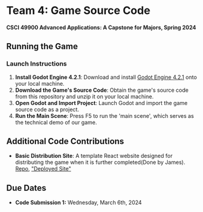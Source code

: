 # Team 4: Game Source Code

**CSCI 49900 Advanced Applications: A Capstone for Majors, Spring 2024**

## Running the Game

### Launch Instructions

1. **Install Godot Engine 4.2.1**: Download and install [Godot Engine 4.2.1](https://godotengine.org/download/windows/) onto your local machine.
2. **Download the Game's Source Code**: Obtain the game's source code from this repository and unzip it on your local machine.
3. **Open Godot and Import Project**: Launch Godot and import the game source code as a project.
4. **Run the Main Scene**: Press F5 to run the 'main scene', which serves as the technical demo of our game.

## Additional Code Contributions

- **Basic Distribution Site**: A template React website designed for distributing the game when it is further completed(Done by James). [Repo](https://github.com/Jamcre/gamesite), ["Deployed Site"](https://capstoneprojectgamesite.onrender.com)

## Due Dates

- **Code Submission 1:** Wednesday, March 6th, 2024
